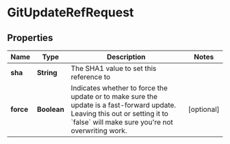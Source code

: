 

# GitUpdateRefRequest


## Properties

| Name | Type | Description | Notes |
|------------ | ------------- | ------------- | -------------|
|**sha** | **String** | The SHA1 value to set this reference to |  |
|**force** | **Boolean** | Indicates whether to force the update or to make sure the update is a fast-forward update. Leaving this out or setting it to &#x60;false&#x60; will make sure you&#39;re not overwriting work. |  [optional] |



